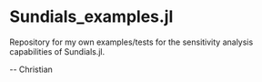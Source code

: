 # Sundials_examples.jl

Repository for my own examples/tests for the sensitivity analysis capabilities of Sundials.jl.

-- Christian
